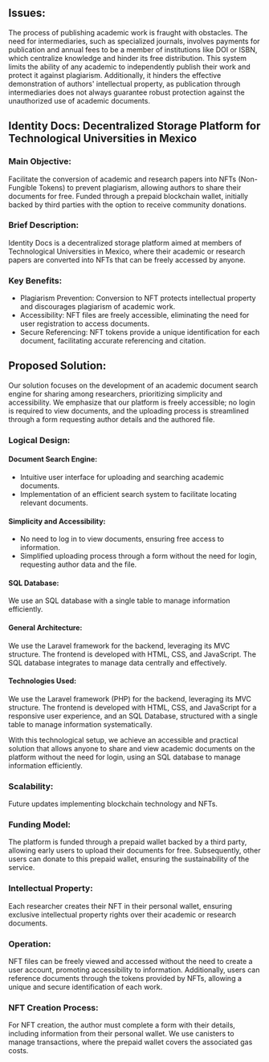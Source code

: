 <h2>Issues:</h2>
<p>
       The process of publishing academic work is fraught with obstacles. The need for intermediaries, such as specialized
        journals, involves payments for publication and annual fees to be a member of institutions like DOI or ISBN, which
        centralize knowledge and hinder its free distribution. This system limits the ability of any academic to
        independently publish their work and protect it against plagiarism. Additionally, it hinders the effective
        demonstration of authors' intellectual property, as publication through intermediaries does not always guarantee
        robust protection against the unauthorized use of academic documents.
</p>

<h2>Identity Docs: Decentralized Storage Platform for Technological Universities in Mexico</h2>
<h3>Main Objective:</h3>
<p>
        Facilitate the conversion of academic and research papers into NFTs (Non-Fungible Tokens) to prevent plagiarism,
        allowing authors to share their documents for free. Funded through a prepaid blockchain wallet, initially backed
        by third parties with the option to receive community donations.
</p>

<h3>Brief Description:</h3>
<p>
        Identity Docs is a decentralized storage platform aimed at members of Technological Universities in Mexico, where
        their academic or research papers are converted into NFTs that can be freely accessed by anyone.
</p>

<h3>Key Benefits:</h3>
<ul>
<li>Plagiarism Prevention: Conversion to NFT protects intellectual property and discourages plagiarism of academic
            work.</li>
<li>Accessibility: NFT files are freely accessible, eliminating the need for user registration to access
            documents.</li>
<li>Secure Referencing: NFT tokens provide a unique identification for each document, facilitating accurate
            referencing and citation.</li>
</ul>

<h2>Proposed Solution:</h2>
<p>
        Our solution focuses on the development of an academic document search engine for sharing among researchers,
        prioritizing simplicity and accessibility. We emphasize that our platform is freely accessible; no login is
        required to view documents, and the uploading process is streamlined through a form requesting author details and
        the authored file.
</p>

<h3>Logical Design:</h3>
<h4>Document Search Engine:</h4>
<ul>
<li>Intuitive user interface for uploading and searching academic documents.</li>
<li>Implementation of an efficient search system to facilitate locating relevant documents.</li>
</ul>

<h4>Simplicity and Accessibility:</h4>
<ul>
<li>No need to log in to view documents, ensuring free access to information.</li>
<li>Simplified uploading process through a form without the need for login, requesting author data and the
            file.</li>
</ul>

<h4>SQL Database:</h4>
<p>We use an SQL database with a single table to manage information efficiently.</p>

<h4>General Architecture:</h4>
<p>We use the Laravel framework for the backend, leveraging its MVC structure. The frontend is developed with HTML,
        CSS, and JavaScript. The SQL database integrates to manage data centrally and effectively.</p>

<h4>Technologies Used:</h4>
<p>We use the Laravel framework (PHP) for the backend, leveraging its MVC structure. The frontend is developed with
        HTML, CSS, and JavaScript for a responsive user experience, and an SQL Database, structured with a single table
        to manage information systematically.</p>

<p>With this technological setup, we achieve an accessible and practical solution that allows anyone to share and
        view academic documents on the platform without the need for login, using an SQL database to manage information
        efficiently.</p>

<h3>Scalability:</h3>
<p>Future updates implementing blockchain technology and NFTs.</p>

<h3>Funding Model:</h3>
<p>The platform is funded through a prepaid wallet backed by a third party, allowing early users to upload their
        documents for free. Subsequently, other users can donate to this prepaid wallet, ensuring the sustainability of
        the service.</p>

<h3>Intellectual Property:</h3>
<p>Each researcher creates their NFT in their personal wallet, ensuring exclusive intellectual property rights over
        their academic or research documents.</p>

<h3>Operation:</h3>
<p>NFT files can be freely viewed and accessed without the need to create a user account, promoting accessibility to
        information. Additionally, users can reference documents through the tokens provided by NFTs, allowing a unique
        and secure identification of each work.</p>

<h3>NFT Creation Process:</h3>
<p>For NFT creation, the author must complete a form with their details, including information from their personal
        wallet. We use canisters to manage transactions, where the prepaid wallet covers the associated gas costs.</p>


